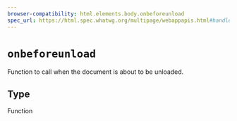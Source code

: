 ```yaml
---
browser-compatibility: html.elements.body.onbeforeunload
spec_url: https://html.spec.whatwg.org/multipage/webappapis.html#handler-window-onbeforeunload
---
```


# `onbeforeunload`

Function to call when the document is about to be unloaded.

## Type

Function
